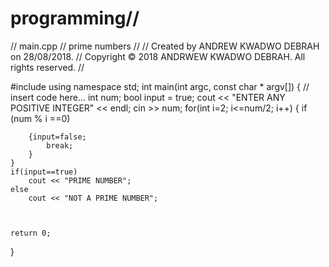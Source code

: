 # programming//
//  main.cpp
//  prime numbers
//
//  Created by ANDREW KWADWO DEBRAH on 28/08/2018.
//  Copyright © 2018 ANDRWEW KWADWO DEBRAH. All rights reserved.
//

#include <iostream>
using namespace std;
int main(int argc, const char * argv[]) {
    // insert code here...
    int num;
    bool input = true;
    cout << "ENTER ANY POSITIVE INTEGER" << endl;
    cin >> num;
    for(int i=2; i<=num/2; i++)
    {
        if (num % i ==0)
            
        {input=false;
            break;
        }
    }
    if(input==true)
        cout << "PRIME NUMBER";
    else
        cout << "NOT A PRIME NUMBER";
    
    
    
    return 0;
}
